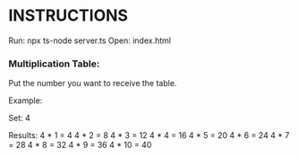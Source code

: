 # INSTRUCTIONS 

Run: npx ts-node server.ts
Open: index.html

### Multiplication Table:

Put the number you want to receive the table.

Example:

Set: 4 

Results:
4 * 1 = 4
4 * 2 = 8
4 * 3 = 12
4 * 4 = 16
4 * 5 = 20
4 * 6 = 24
4 * 7 = 28
4 * 8 = 32
4 * 9 = 36
4 * 10 = 40


